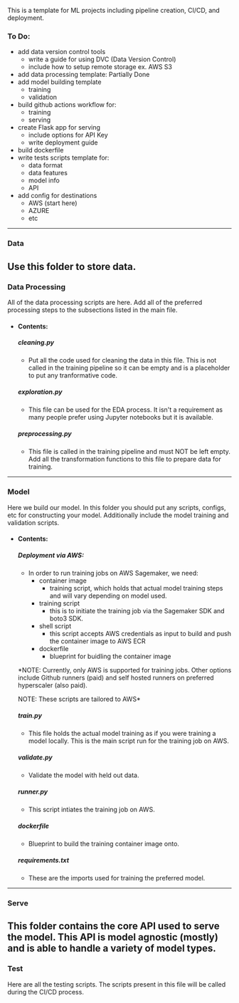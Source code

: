 This is a template for ML projects including pipeline creation, CI/CD, and deployment.


### To Do:
- add data version control tools
    - write a guide for using DVC (Data Version Control)
    - include how to setup remote storage ex. AWS S3
- add data processing template: Partially Done
- add model building template
    - training
    - validation
- build github actions workflow for:
    - training
    - serving
- create Flask app for serving
    - include options for API Key
    - write deployment guide
- build dockerfile
- write tests scripts template for:
    - data format
    - data features
    - model info
    - API
- add config for destinations
    - AWS (start here)
    - AZURE
    - etc


---
### Data


Use this folder to store data.
---
### Data Processing

All of the data processing scripts are here. Add all of the preferred processing steps to the subsections listed in the main file.

- #### Contents:
    ##### cleaning.py
    - Put all the code used for cleaning the data in this file. This is not called in the training pipeline so it can be empty and is a placeholder to put any tranformative code.

    ##### exploration.py
    - This file can be used for the EDA process. It isn't a requirement as many people prefer using Jupyter notebooks but it is available.

    ##### preprocessing.py
    - This file is called in the training pipeline and must NOT be left empty. Add all the transformation functions to this file to prepare data for training.
---
### Model

Here we build our model. In this folder you should put any scripts, configs, etc for constructing your model. Additionally include the model training and validation scripts.

- #### Contents:

    ##### Deployment via AWS:
    * In order to run training jobs on AWS Sagemaker, we need:
        - container image
            * training script, which holds that actual model training steps and will vary depending on model used.
        - training script
            * this is to initiate the training job via the Sagemaker SDK and boto3 SDK.
        - shell script
            * this script accepts AWS credentials as input to build and push the container image to AWS ECR
        - dockerfile
            * blueprint for buidling the container image
    
    *NOTE: Currently, only AWS is supported for training jobs. Other options include Github runners (paid) and self hosted runners on preferred hyperscaler (also paid). 
    
    NOTE: These scripts are tailored to AWS*

    ##### train.py
    - This file holds the actual model training as if you were training a model locally. This is the main script run for the training job on AWS.

    ##### validate.py
    - Validate the model with held out data.

    ##### runner.py
    - This script intiates the training job on AWS.

    ##### dockerfile
    - Blueprint to build the training container image onto.

    ##### requirements.txt
    - These are the imports used for training the preferred model.

---
### Serve
This folder contains the core API used to serve the model. This API is model agnostic (mostly) and is able to handle a variety of model types.
---
### Test

Here are all the testing scripts. The scripts present in this file will be called during the CI/CD process.
